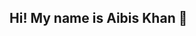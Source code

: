 ## Hi! My name is Aibis Khan 👋

<!--
**aibisk/aibisk** is a ✨ _special_ ✨ repository because its `README.md` (this file) appears on your GitHub profile.

Here are some ideas to get you started:

- 🔭 I’m currently working on learning how to navigate GitHub.
- 🌱 I’m currently learning the basics of code.
- 👯 I’m looking to collaborate on ...
- 🤔 I’m looking for help with ...
- 💬 Ask me about psychology (soon to be psychology student)
- 📫 How to reach me: aibiskhan13@gmail.com
- 😄 Pronouns: he/him
- ⚡ Fun fact: I have the cutest kitty in the world!
-->
